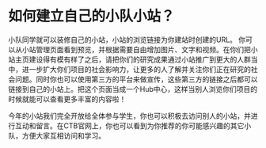 # 如何建立自己的小队小站？

小队同学就可以装修自己的小站，小站的浏览链接为你建站时创建的URL。 你可以从小站管理页面看到预览，并根据需要自由增加图片、文字和视频。在你们把小站主页建设得有模有样了之后，请把你们的研究成果通过小站推广到更大的人群当中，进一步扩大你们项目的社会影响力，让更多的人了解并关注你们正在研究的社会问题。同时你也可以使用第三方的平台来做宣传，这些第三方的链接之后都可以链接到自己的小站上。把这个页面当成一个Hub中心，这样当别人浏览你们项目的时候就能可以查看更多丰富的内容啦！

今年的小站我们完全开放给全体参与学生，你也可以积极去访问别人的小站，并进行互动和留言。在CTB官网上，你也可以看到为你推荐的你可能感兴趣的其它小队，方便大家互相访问和学习。

